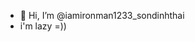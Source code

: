 - 👋 Hi, I’m @iamironman1233_sondinhthai
- i'm lazy =))

<!---
iamironman1233/iamironman1233 is a ✨ special ✨ repository because its `README.md` (this file) appears on your GitHub profile.
You can click the Preview link to take a look at your changes.
--->
